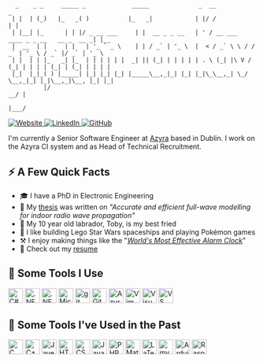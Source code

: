 ```
  _    _ _     _____ _             _____              _  __                                  _     
 | |  | (_)   |_   _( )           |_   _|            | |/ /                                 | |    
 | |__| |_      | | |/ _ __ ___     | |  __ _ _ __   | ' / __ ___   ____ _ _ __   __ _  __ _| |__  
 |  __  | |     | |   | '_ ` _ \    | | / _` | '_ \  |  < / _` \ \ / / _` | '_ \ / _` |/ _` | '_ \ 
 | |  | | |_   _| |_  | | | | | |  _| || (_| | | | | | . \ (_| |\ V / (_| | | | | (_| | (_| | | | |
 |_|  |_|_( ) |_____| |_| |_| |_| |_____\__,_|_| |_| |_|\_\__,_| \_/ \__,_|_| |_|\__,_|\__, |_| |_|
          |/                                                                            __/ |      
                                                                                       |___/       
```

<a href="https://iankavanagh.me/">
  <img src="https://img.shields.io/badge/-iankavanagh.me-FF7139?style=flat-square&amp;labelColor=FF7139&amp;logo=FireFox&amp;logoColor=white&amp;link=https://iankavanagh.me" alt="Website">
</a>
<a href="https://www.linkedin.com/in/ikavanagh//">
  <img src="https://img.shields.io/badge/-@ikavanagh-0077B5?style=flat-square&amp;labelColor=0077B5&amp;logo=LinkedIn&amp;link=https://www.linkedin.com/in/ikavanagh/" alt="LinkedIn">
</a> 
<a href="https://github.com/IKavanagh">
  <img src="https://img.shields.io/badge/-@ikavanagh-16A147?style=flat-square&amp;labelColor=16A147&amp;logo=GitHub&amp;link=https://github.com/IKavanagh" alt="GitHub">
</a> 

I'm currently a Senior Software Engineer at <a href="https://azyra.com">Azyra</a> based in Dublin. I work on the Azyra CI system and as Head of Technical Recruitment.

## ⚡️ A Few Quick Facts

- 🎓 I have a PhD in Electronic Engineering
- 📖 My <a href="https://iankavanagh.me#publications">thesis<a> was written on *"Accurate and efficient full-wave modelling for indoor radio wave propagation"*
- 🐶 My 10 year old labrador, Toby, is my best fried
- 🚀 I like building Lego Star Wars spaceships and playing Pokémon games
- ⚒️ I enjoy making things like the "<a href="https://youtu.be/IiGsVVpq9U4">*World's Most Effective Alarm Clock*</a>"
- 📙 Check out my <a href="https://iankavanagh.me">resume</a>

## 🔧 Some Tools I Use
  
<p align="left">
  <img src="https://cdn.jsdelivr.net/gh/devicons/devicon/icons/csharp/csharp-plain.svg" alt="C#" height="30" width="30" />
  <img src="https://cdn.jsdelivr.net/gh/devicons/devicon/icons/dot-net/dot-net-plain.svg" alt=".NET" height="30" width="30" />
  <img src="https://cdn.jsdelivr.net/gh/devicons/devicon/icons/dotnetcore/dotnetcore-original.svg" alt=".NET Core" height="30" width="30" />
  <img src="https://cdn.jsdelivr.net/gh/devicons/devicon/icons/microsoftsqlserver/microsoftsqlserver-plain-wordmark.svg" alt="Microsoft SQL Server" height="30" width="30" />
  <img src="https://cdn.jsdelivr.net/gh/devicons/devicon/icons/git/git-original.svg" alt="git" height="30" width="30" />
  <img src="https://cdn.jsdelivr.net/gh/devicons/devicon/icons/github/github-original.svg" alt="GitHub" height="30" width="30" />
  <img src="https://cdn.jsdelivr.net/gh/devicons/devicon/icons/azure/azure-original.svg" alt="Azure" height="30" width="30" />
  <img src="https://cdn.jsdelivr.net/gh/devicons/devicon/icons/vim/vim-plain.svg" alt="Vim" height="30" width="30" />
  <img src="https://cdn.jsdelivr.net/gh/devicons/devicon/icons/visualstudio/visualstudio-plain.svg" alt="Visual Studio" height="30" width="30" />
  <img src="https://cdn.jsdelivr.net/gh/devicons/devicon/icons/vscode/vscode-original.svg" alt="VS Code" height="30" width="30" />
</p>
  
## 🔨 Some Tools I've Used in the Past

<p align="left">
  <img src="https://cdn.jsdelivr.net/gh/devicons/devicon/icons/c/c-plain.svg" alt="C" height="30" width="30" />
  <img src="https://cdn.jsdelivr.net/gh/devicons/devicon/icons/cplusplus/cplusplus-plain.svg" alt="C++" height="30" width="30" />
  <img src="https://cdn.jsdelivr.net/gh/devicons/devicon/icons/java/java-original.svg" alt="Jave" height="30" width="30" />
  <img src="https://cdn.jsdelivr.net/gh/devicons/devicon/icons/html5/html5-plain.svg" alt="HTML5" height="30" width="30" />
  <img src="https://cdn.jsdelivr.net/gh/devicons/devicon/icons/css3/css3-plain.svg" alt="CSS3" height="30" width="30" />
  <img src="https://cdn.jsdelivr.net/gh/devicons/devicon/icons/javascript/javascript-original.svg" alt="JavaScript" height="30" width="30" />
  <img src="https://cdn.jsdelivr.net/gh/devicons/devicon/icons/php/php-plain.svg" alt="PHP" height="30" width="30" />
  <img src="https://cdn.jsdelivr.net/gh/devicons/devicon/icons/matlab/matlab-original.svg" alt="Matlab" height="30" width="30" />
  <img src="https://cdn.jsdelivr.net/gh/devicons/devicon/icons/latex/latex-original.svg" alt="LaTeX" height="30" width="30" />
  <img src="https://cdn.jsdelivr.net/gh/devicons/devicon/icons/mysql/mysql-original-wordmark.svg" alt="mySQL" height="30" width="30" />
  <img src="https://cdn.jsdelivr.net/gh/devicons/devicon/icons/arduino/arduino-original.svg" alt="Arduino" height="30" width="30" />
  <img src="https://cdn.jsdelivr.net/gh/devicons/devicon/icons/raspberrypi/raspberrypi-original.svg" alt="Raspberry Pi" height="30" width="30" />
</p>
  
<!--
**IKavanagh/IKavanagh** is a ✨ _special_ ✨ repository because its `README.md` (this file) appears on your GitHub profile.

Here are some ideas to get you started:

- 🔭 I’m currently working on ...
- 🌱 I’m currently learning ...
- 👯 I’m looking to collaborate on ...
- 🤔 I’m looking for help with ...
- 💬 Ask me about ...
- 📫 How to reach me: ...
- 😄 Pronouns: ...
- ⚡ Fun fact: ...
-->
